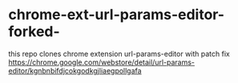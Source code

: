 # chrome-ext-url-params-editor-forked-
this repo clones chrome extension url-params-editor with patch fix
https://chrome.google.com/webstore/detail/url-params-editor/kgnbnbifdjcokgodkgjliaegpollgafa
